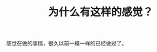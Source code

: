 ﻿---
layout: post
title: 为什么有这样的感觉？
categories: [history]
tags: [sotry]
---

感觉在做的事情，很久以前一模一样的已经做过了。
